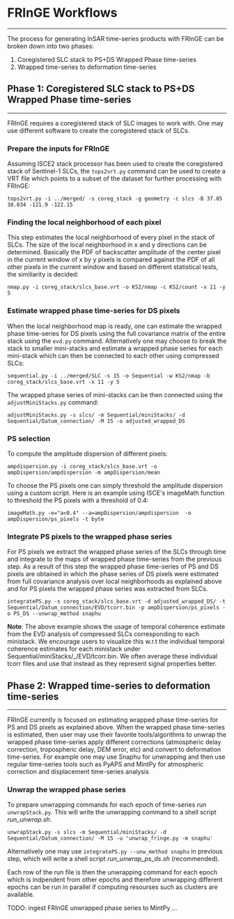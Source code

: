 # FRInGE Workflows
------

The process for generating InSAR time-series products with FRInGE can be broken down into two phases:

1. Coregistered SLC stack to PS+DS Wrapped Phase time-series
2. Wrapped time-series to deformation time-series


## Phase 1: Coregistered SLC stack to PS+DS Wrapped Phase time-series
-----------

FRInGE requires a coregistered stack of SLC images to work with. One may use different software to create the coregistered stack of SLCs. 

### Prepare the inputs for FRInGE 

Assuming ISCE2 stack processor has been used to create the coregistered stack of Sentinel-1 SLCs, the `tops2vrt.py` command can be used to create a VRT file which points to a subset of the dataset for further processing with FRInGE:

```
tops2vrt.py -i ../merged/ -s coreg_stack -g geometry -c slcs -B 37.85 38.034 -121.9 -122.15
```

### Finding the local neighborhood of each pixel

This step estimates the local neighborhood of every pixel in the stack of SLCs. The size of the local neighborhood in x and y directions can be determined. Basically the PDF of backscatter amplitude of the center pixel in the current window of x by y pixels is compared against the PDF of all other pixels in the current window and based on different statistical tests, the similiarity is decided: 

```
nmap.py -i coreg_stack/slcs_base.vrt -o KS2/nmap -c KS2/count -x 11 -y 5
```

### Estimate wrapped phase time-series for DS pixels

When the local neighborhood map is ready, one can estimate the wrapped phase time-series for DS pixels using the full covariance matrix of the entire stack using the `evd.py` command. Alternatively one may choose to break the stack to smaller mini-stacks and estimate a wrapped phase series for each mini-stack which can then be connected to each other using compressed SLCs: 

```
sequential.py -i ../merged/SLC -s 15 -o Sequential -w KS2/nmap -b coreg_stack/slcs_base.vrt -x 11 -y 5
```

The wrapped phase series of mini-stacks can be then connected using the `adjustMiniStacks.py` command:

```
adjustMiniStacks.py -s slcs/ -m Sequential/miniStacks/ -d Sequential/Datum_connection/ -M 15 -o adjusted_wrapped_DS
```

### PS selection

To compute the amplitude dispersion of different pixels:

```
ampdispersion.py -i coreg_stack/slcs_base.vrt -o ampDispersion/ampdispersion -m ampDispersion/mean
```

To choose the PS pixels one can simply threshold the amplitude dispersion using a custom script. Here is an example using ISCE's imageMath function to threshold the PS pixels with a threshold of 0.4: 

```
imageMath.py -e="a<0.4" --a=ampDispersion/ampdispersion  -o ampDispersion/ps_pixels -t byte
```

### Integrate PS pixels to the wrapped phase series

For PS pixels we extract the wrapped phase series of the SLCs through time and integrate to the maps of wrapped phase time-series from the previous step. As a result of this step the wrapped phase time-series of PS and DS pixels are obtained in which the phase series of DS pixels were estimated from full covariance analysis over local neighborhoods as explained above and for PS pixels the wrapped phase series was extracted from SLCs.

```
integratePS.py -s coreg_stack/slcs_base.vrt -d adjusted_wrapped_DS/ -t Sequential/Datum_connection/EVD/tcorr.bin -p ampDispersion/ps_pixels -o PS_DS --unwrap_method snaphu
```

**Note**: The above example shows the usage of temporal coherence estimate from the EVD analysis of compressed SLCs corresponding to each ministack. We encourage users to visualize this w.r.t the individual temporal coherence estimates for each ministack under Sequential/miniStacks/*_*/EVD/tcorr.bin. We often average these individual tcorr files and use that instead as they represent signal properties better. 

## Phase 2: Wrapped time-series to deformation time-series
-----------

FRInGE currently is focused on estimating wrapped phase time-series for PS and DS pixels as explained above. When the wrapped phase time-series is estimated, then user may use their favorite tools/algorithms to unwrap the wrapped phase time-series apply different corrections (atmospheric delay correction, tropospheric delay, DEM error, etc) and convert to deformation time-series. For example one may use Snaphu for unwrapping and then use regular time-series tools such as PyAPS and MintPy for atmospheric correction and displacement time-series analysis

### Unwrap the wrapped phase series

To prepare unwrapping commands for each epoch of time-series run `unwrapStack.py`. This will write the unwrapping command to a shell script _run_unwrap.sh_.

```
unwrapStack.py -s slcs -m Sequential/miniStacks/ -d Sequential/Datum_connection/ -M 15 -u 'unwrap_fringe.py -m snaphu'
```

Alternatively one may use `integratePS.py --unw_method snaphu` in previous step, which will write a shell script _run_unwrap_ps_ds.sh_ (recommended).

Each row of the run file is then the unwrapping command for each epoch which is indpendent from other epochs and therefore unwrapping different epochs can be run in parallel if computing resourses such as clusters are available.  

TODO: 
ingest FRInGE unwrapped phase series to MintPy ...
